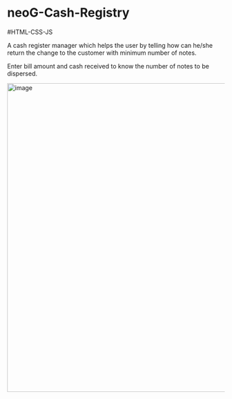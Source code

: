 # neoG-Cash-Registry

#HTML-CSS-JS



A cash register manager which helps the user by telling how can he/she return the change to the customer with minimum number of notes.

Enter bill amount and cash received to know the number of notes to be dispersed.


<img width="713" alt="image" src="https://user-images.githubusercontent.com/67045730/190402945-d7feb217-1108-48d9-9382-9deb084b5716.png">
